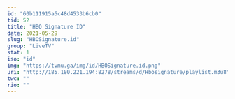 ```yaml
---
id: "60b111915a5c48d4533b6cb0"
tid: 52
title: "HBO Signature ID"
date: 2021-05-29
slug: "HBOSignature.id"
group: "LiveTV"
stat: 1
iso: "id"
img: "https://tvmu.ga/img/id/HBOSignature.id.png"
uri: "http://185.180.221.194:8278/streams/d/Hbosignature/playlist.m3u8"
twc: ""
rio: ""
---
```

